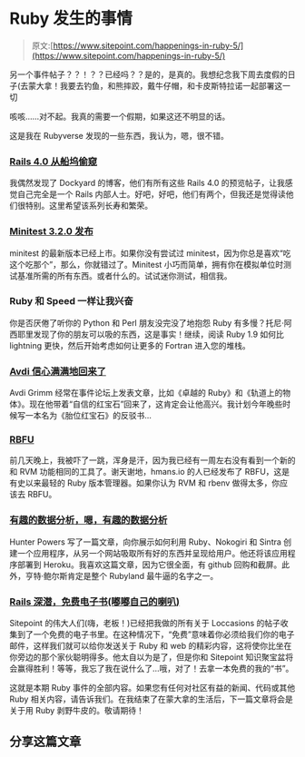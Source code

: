 # Ruby 发生的事情

> 原文:[https://www.sitepoint.com/happenings-in-ruby-5/](https://www.sitepoint.com/happenings-in-ruby-5/)

另一个事件帖子？？！？？已经吗？？是的，是真的。我想纪念我下周去度假的日子(去蒙大拿！我要去钓鱼，和熊摔跤，戴牛仔帽，和卡皮斯特拉诺一起部署这一切

咳咳……对不起。我真的需要一个假期，如果这还不明显的话。

这是我在 Rubyverse 发现的一些东西，我认为，嗯，很不错。

### [Rails 4.0 从船坞偷窥](http://reefpoints.dockyard.com/)

我偶然发现了 Dockyard 的博客，他们有所有这些 Rails 4.0 的预览帖子，让我感觉自己完全是一个 Rails 内部人士。好吧，好吧，他们有两个，但我还是觉得读他们很特别。这里希望该系列长寿和繁荣。

### [Minitest 3.2.0 发布](http://blog.zenspider.com/releases/2012/06/minitest-version-3-2-0-has-been-released.html)

minitest 的最新版本已经上市。如果你没有尝试过 minitest，因为你总是喜欢“吃这个吃那个”，那么，你就错过了。Minitest 小巧而简单，拥有你在模拟单位时测试基准所需的所有东西。或者什么的。试试迷你测试，相信我。

### Ruby 和 Speed 一样让我兴奋

你是否厌倦了听你的 Python 和 Perl 朋友没完没了地抱怨 Ruby 有多慢？托尼·阿西耶里发现了你的朋友可以吸的东西，这是事实！继续，阅读 Ruby 1.9 如何比 lightning 更快，然后开始考虑如何让更多的 Fortran 进入您的堆栈。

### [Avdi 信心满满地回来了](http://devblog.avdi.org/2012/06/05/confident-ruby-beta/)

Avdi Grimm 经常在事件论坛上发表文章，比如《卓越的 Ruby》和《轨道上的物体》。现在他带着“自信的红宝石”回来了，这肯定会让他高兴。我计划今年晚些时候写一本名为《胎位红宝石》的反驳书…

### [RBFU](http://hmans.io/2012/06/27/rbfu-0-3-0/)

前几天晚上，我被吓了一跳，浑身是汗，因为我已经有一周左右没有看到一个新的和 RVM 功能相同的工具了。谢天谢地，hmans.io 的人已经发布了 RBFU，这是有史以来最轻的 Ruby 版本管理器。如果你认为 RVM 和 rbenv 做得太多，你应该去 RBFU。

### [有趣的数据分析，嗯，有趣的数据分析](http://hunterpowers.com/data-scraping-and-more-with-ruby-nokogiri-sinatra-and-heroku/)

Hunter Powers 写了一篇文章，向你展示如何利用 Ruby、Nokogiri 和 Sintra 创建一个应用程序，从另一个网站吸取所有好的东西并呈现给用户。他还将该应用程序部署到 Heroku。我喜欢这篇文章，因为它很全面，有 github 回购和截屏。此外，亨特·鲍尔斯肯定是整个 Rubyland 最牛逼的名字之一。

### [Rails 深潜，免费电子书(嘟嘟自己的喇叭)](https://learnable.com/books/rails-deep-dive/)

Sitepoint 的伟大人们(嗨，老板！)已经把我做的所有关于 Loccasions 的帖子收集到了一个免费的电子书里。在这种情况下，“免费”意味着你必须给我们你的电子邮件，这样我们就可以给你发送关于 Ruby 和 web 的精彩内容，这将使你比坐在你旁边的那个家伙聪明得多。他太自以为是了，但是你和 Sitepoint 知识聚宝盆将会赢得胜利！等等，我忘了我在说什么了…哦，对了！去拿一本免费的我的“书”。

这就是本期 Ruby 事件的全部内容。如果您有任何对社区有益的新闻、代码或其他 Ruby 相关内容，请告诉我们。在我结束了在蒙大拿的生活后，下一篇文章将会是关于用 Ruby 剥野牛皮的。敬请期待！

## 分享这篇文章